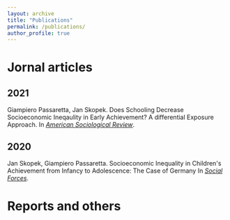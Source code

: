 ```yaml
---
layout: archive
title: "Publications"
permalink: /publications/
author_profile: true
---
```


# Jornal articles
## 2021
Giampiero Passaretta, Jan Skopek. Does Schooling Decrease Socioeconomic Ineqaulity in Early Achievement? A differential Exposure Approach. In [_American Sociological Review_](https://journals.sagepub.com/home/asr).
## 2020
Jan Skopek, Giampiero Passaretta. Socioeconomic Inequality in Children's Achievement from Infancy to Adolescence: The Case of Germany  In [_Social Forces_](https://academic.oup.com/sf/article/100/1/86/5924408?login=true).


# Reports and others



<!--
This is your cheat sheet

Remember:

Pages_ contains the information that you want to show in your website for each "page": i.e: about.md
Data_ /navigation.yml contains the "layout" of your websites
HEADLINE

HEADLINE 2

HEADLINE 3

How to create a link?

We write [write here the word you want to be with the link](here the url)

write here to italic

write here to bold

This adds a circle before your phrase (item)
[whatever you write here would appear with underlined]
-->
